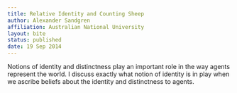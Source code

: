 ```yaml
---
title: Relative Identity and Counting Sheep
author: Alexander Sandgren
affiliation: Australian National University
layout: bite
status: published
date: 19 Sep 2014
---
```


Notions of identity and distinctness play an important role in the way agents represent the world. I discuss exactly what notion of identity is in play when we ascribe beliefs about the identity and distinctness to agents.

